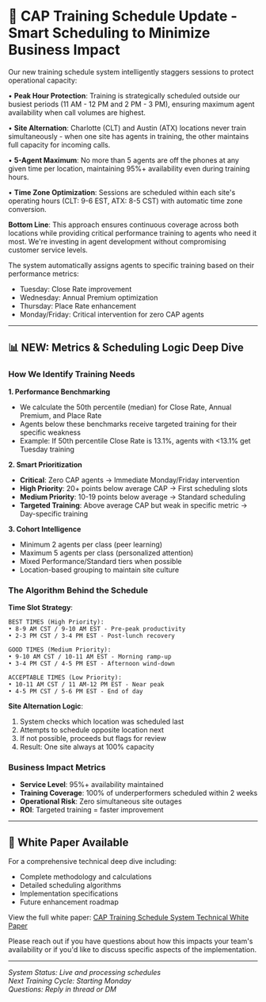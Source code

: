 # 📅 CAP Training Schedule Update - Smart Scheduling to Minimize Business Impact

Our new training schedule system intelligently staggers sessions to protect operational capacity:

• **Peak Hour Protection**: Training is strategically scheduled outside our busiest periods (11 AM - 12 PM and 2 PM - 3 PM), ensuring maximum agent availability when call volumes are highest.

• **Site Alternation**: Charlotte (CLT) and Austin (ATX) locations never train simultaneously - when one site has agents in training, the other maintains full capacity for incoming calls.

• **5-Agent Maximum**: No more than 5 agents are off the phones at any given time per location, maintaining 95%+ availability even during training hours.

• **Time Zone Optimization**: Sessions are scheduled within each site's operating hours (CLT: 9-6 EST, ATX: 8-5 CST) with automatic time zone conversion.

**Bottom Line**: This approach ensures continuous coverage across both locations while providing critical performance training to agents who need it most. We're investing in agent development without compromising customer service levels.

The system automatically assigns agents to specific training based on their performance metrics:
- Tuesday: Close Rate improvement
- Wednesday: Annual Premium optimization  
- Thursday: Place Rate enhancement
- Monday/Friday: Critical intervention for zero CAP agents

---

## 📊 NEW: Metrics & Scheduling Logic Deep Dive

### How We Identify Training Needs

**1. Performance Benchmarking**
- We calculate the 50th percentile (median) for Close Rate, Annual Premium, and Place Rate
- Agents below these benchmarks receive targeted training for their specific weakness
- Example: If 50th percentile Close Rate is 13.1%, agents with <13.1% get Tuesday training

**2. Smart Prioritization**
- **Critical**: Zero CAP agents → Immediate Monday/Friday intervention
- **High Priority**: 20+ points below average CAP → First scheduling slots
- **Medium Priority**: 10-19 points below average → Standard scheduling
- **Targeted Training**: Above average CAP but weak in specific metric → Day-specific training

**3. Cohort Intelligence**
- Minimum 2 agents per class (peer learning)
- Maximum 5 agents per class (personalized attention)
- Mixed Performance/Standard tiers when possible
- Location-based grouping to maintain site culture

### The Algorithm Behind the Schedule

**Time Slot Strategy**:
```
BEST TIMES (High Priority):
• 8-9 AM CST / 9-10 AM EST - Pre-peak productivity
• 2-3 PM CST / 3-4 PM EST - Post-lunch recovery

GOOD TIMES (Medium Priority):
• 9-10 AM CST / 10-11 AM EST - Morning ramp-up
• 3-4 PM CST / 4-5 PM EST - Afternoon wind-down

ACCEPTABLE TIMES (Low Priority):
• 10-11 AM CST / 11 AM-12 PM EST - Near peak
• 4-5 PM CST / 5-6 PM EST - End of day
```

**Site Alternation Logic**:
1. System checks which location was scheduled last
2. Attempts to schedule opposite location next
3. If not possible, proceeds but flags for review
4. Result: One site always at 100% capacity

### Business Impact Metrics

- **Service Level**: 95%+ availability maintained
- **Training Coverage**: 100% of underperformers scheduled within 2 weeks
- **Operational Risk**: Zero simultaneous site outages
- **ROI**: Targeted training = faster improvement

---

## 📄 White Paper Available

For a comprehensive technical deep dive including:
- Complete methodology and calculations
- Detailed scheduling algorithms
- Implementation specifications
- Future enhancement roadmap

View the full white paper: [CAP Training Schedule System Technical White Paper](./CAP_TRAINING_WHITEPAPER.md)

Please reach out if you have questions about how this impacts your team's availability or if you'd like to discuss specific aspects of the implementation.

---

*System Status: Live and processing schedules*  
*Next Training Cycle: Starting Monday*  
*Questions: Reply in thread or DM*

